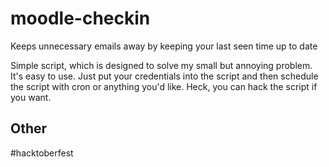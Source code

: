 # moodle-checkin
Keeps unnecessary emails away by keeping your last seen time up to date

Simple script, which is designed to solve my small but annoying problem. It's easy to use. Just put your credentials into the script and then schedule the script with cron or anything you'd like. Heck, you can hack the script if you want.

## Other
#hacktoberfest
